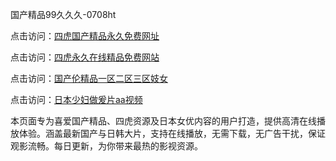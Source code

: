 国产精品99久久久-0708ht

点击访问：<a href="https://cfad.pages.dev/">四虎国产精品永久免费网址</a>

点击访问：<a href="https://gfd-5xg.pages.dev/">四虎永久在线精品免费网站</a>

点击访问：<a href="https://fdhf-454.pages.dev/">国产伦精品一区二区三区妓女</a>

点击访问：<a href="https://heiliaowzu4ur.pages.dev/">日本少妇做爰片aa视频</a>

本页面专为喜爱国产精品、四虎资源及日本女优内容的用户打造，提供高清在线播放体验。涵盖最新国产与日韩大片，支持在线播放，无需下载，无广告干扰，保证观影流畅。每日更新，为你带来最热的影视资源。

<span style="display:none;">[Canonical link](https://github.com/no20250708/no2 ）</span>
